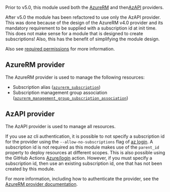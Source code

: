<!-- markdownlint-disable MD041 -->
Prior to v5.0, this module used both the [AzureRM][azurerm_provider] and then[AzAPI][azapi_provider] providers.

After v5.0 the module has been refactored to use only the AzAPI provider.
This was done because of the design of the AzureRM v4.0 provider and its mandatory requirement to be supplied with a subscription id at init time.
This does not make sense for a module that is designed to create subscriptions!
Also, this has the benefit of simplifying the module design.

Also see [required permissions](Permissions) for more information.

## AzureRM provider

The AzureRM provider is used to manage the following resources:

- Subscription alias ([`azurerm_subscription`][azurerm_subscription])
- Subscription management group association ([`azurerm_management_group_subscription_association`][azurerm_management_group_subscription_association])

## AzAPI provider

The AzAPI provider is used to manage all resources.

If you use az cli authentication, it is possible to not specify a subscription id for the provider using the `--allow-no-subscriptions` flag of [az login](https://docs.microsoft.com/cli/azure/reference-index?view=azure-cli-latest#az-login).
A subscription id is not required as this module makes use of the `parent_id` property to deploy resources at different scopes.
This is also possible using the GitHub Actions [Azure/login](https://github.com/marketplace/actions/azure-login) action.
However, if you must specify a subscription id, then use an existing subscription id, one that has not been created by this module.

For more information, including how to authenticate the provider, see the [AzureRM provider documentation][azapi_provider_docs].

[azapi_provider]: https://registry.terraform.io/providers/azure/azapi/latest
[azapi_provider_docs]: https://registry.terraform.io/providers/azure/azapi/latest/docs
[azurerm_management_group_subscription_association]: https://registry.terraform.io/providers/hashicorp/azurerm/latest/docs/resources/management_group_subscription_association
[azurerm_provider]: https://registry.terraform.io/providers/hashicorp/azurerm/latest
[azurerm_subscription]: https://registry.terraform.io/providers/hashicorp/azurerm/latest/docs/resources/subscription

